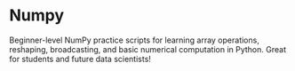 # Numpy
Beginner-level NumPy practice scripts for learning array operations, reshaping, broadcasting, and basic numerical computation in Python. Great for students and future data scientists!

